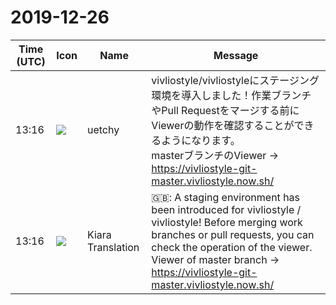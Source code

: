 # 2019-12-26

|Time (UTC)|Icon|Name|Message|
|---|---|---|---|
|<span id="1577366185.003800">13:16</span>|![](https://avatars.slack-edge.com/2020-01-10/887966969570_c859f367523236ef0fbd_72.png)|uetchy|vivliostyle/vivliostyleにステージング環境を導入しました！作業ブランチやPull Requestをマージする前にViewerの動作を確認することができるようになります。<br>masterブランチのViewer → <https://vivliostyle-git-master.vivliostyle.now.sh/>|
|<span id="1577366187.003900">13:16</span>|![](https://avatars.slack-edge.com/2019-08-21/732685848020_f3f20736795184660348_72.png)|Kiara Translation|🇬🇧: A staging environment has been introduced for vivliostyle / vivliostyle! Before merging work branches or pull requests, you can check the operation of the viewer.<br>Viewer of master branch → <https://vivliostyle-git-master.vivliostyle.now.sh/>|
